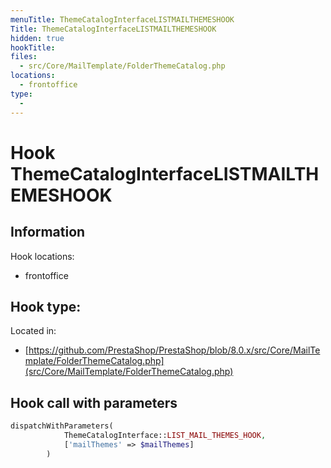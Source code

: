 ```yaml
---
menuTitle: ThemeCatalogInterfaceLISTMAILTHEMESHOOK
Title: ThemeCatalogInterfaceLISTMAILTHEMESHOOK
hidden: true
hookTitle: 
files:
  - src/Core/MailTemplate/FolderThemeCatalog.php
locations:
  - frontoffice
type:
  - 
---
```


# Hook ThemeCatalogInterfaceLISTMAILTHEMESHOOK

## Information

Hook locations: 
  - frontoffice

Hook type: 
  - 

Located in: 
  - [https://github.com/PrestaShop/PrestaShop/blob/8.0.x/src/Core/MailTemplate/FolderThemeCatalog.php](src/Core/MailTemplate/FolderThemeCatalog.php)

## Hook call with parameters

```php
dispatchWithParameters(
            ThemeCatalogInterface::LIST_MAIL_THEMES_HOOK,
            ['mailThemes' => $mailThemes]
        )
```